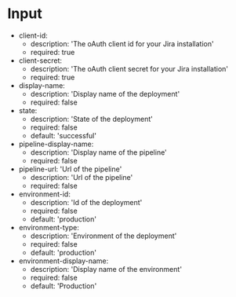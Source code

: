 # Input
- client-id:
  - description: 'The oAuth client id for your Jira installation'
  - required: true
- client-secret:
  - description: 'The oAuth client secret for your Jira installation'
  - required: true
- display-name:
  - description: 'Display name of the deployment'
  - required: false
- state:
  - description: 'State of the deployment'
  - required: false
  - default: 'successful'
- pipeline-display-name:
  - description: 'Display name of the pipeline'
  - required: false
- pipeline-url: 'Url of the pipeline'
  - description: 'Url of the pipeline'
  - required: false
- environment-id:
  - description: 'Id of the deployment'
  - required: false
  - default: 'production'
- environment-type:
  - description: 'Environment of the deployment'
  - required: false
  - default: 'production'
- environment-display-name:
  - description: 'Display name of the environment'
  - required: false
  - default: 'Production'

